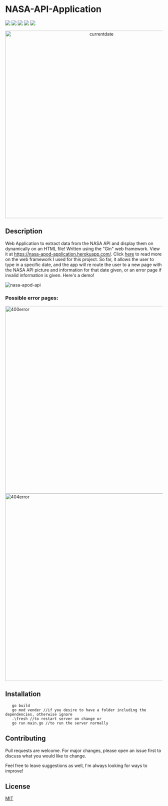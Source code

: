    <p align = "center">
   
   # NASA-API-Application
  ![](https://img.shields.io/badge/made%20by-DarienMiller-blue)
  ![](https://img.shields.io/badge/Golang-46%25-blue)
  ![](https://img.shields.io/badge/Golang-1.14-yellow)
  ![](https://img.shields.io/badge/HTML%2B%20CSS-48%25-red)
  ![](https://img.shields.io/badge/test-passing-green)
  
  </p>
   
   <p align = "center">

  <img width="600" alt="currentdate" src="https://user-images.githubusercontent.com/32966645/97977040-91e77900-1d99-11eb-8b6d-3b26804de828.PNG">
   </p>
  
  ## Description

Web Application to extract data from the NASA API and display them on dynamically on an HTML file! Written using the "Gin" web framework. View it at https://nasa-apod-application.herokuapp.com/. Click [here](https://github.com/gin-gonic/gin) to read more on the web framework I used for this project. So far, it allows the user to type in a specific date, and the app will re route the user to a new page with the NASA API picture and information for that date given, or an error page if invalid information is given. Here's a demo!

![nasa-apod-api](https://user-images.githubusercontent.com/32966645/97978044-0969d800-1d9b-11eb-9afb-2ccdba179385.gif)

   ### Possible error pages:
   
   <img width="600" alt="400error" src="https://user-images.githubusercontent.com/32966645/97978590-c3614400-1d9b-11eb-9922-0fdd8009ab76.PNG">
   
   <img width="600" alt="404error" src="https://user-images.githubusercontent.com/32966645/97978596-c65c3480-1d9b-11eb-89da-968e636a1bd0.PNG">


   ## Installation

```
   go build 
   go mod vender //if you desire to have a folder including the dependencies, otherwise ignore
   .\fresh //to restart server on change or
   go run main.go //to run the server normally
```

  ## Contributing
Pull requests are welcome. For major changes, please open an issue first to discuss what you would like to change.

Feel free to leave suggestions as well, I'm always looking for ways to improve!

  ## License
[MIT](https://choosealicense.com/licenses/mit/)
